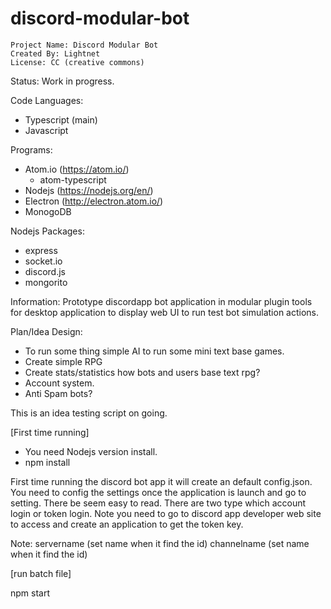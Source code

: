 # discord-modular-bot
```
Project Name: Discord Modular Bot
Created By: Lightnet
License: CC (creative commons)
```

Status: Work in progress.

Code Languages:
 * Typescript (main)
 * Javascript

Programs:
 * Atom.io (https://atom.io/)
    * atom-typescript
 * Nodejs (https://nodejs.org/en/)
 * Electron (http://electron.atom.io/)
 * MonogoDB

Nodejs Packages:
 * express
 * socket.io
 * discord.js
 * mongorito

Information:
  Prototype discordapp bot application in modular plugin tools for desktop application to display web UI to run test bot simulation actions.

Plan/Idea Design:
 * To run some thing simple AI to run some mini text base games.
 * Create simple RPG
 * Create stats/statistics how bots and users base text rpg?
 * Account system.
 * Anti Spam bots?

This is an idea testing script on going.

[First time running]
 * You need Nodejs version install.
 * npm install

 First time running the discord bot app it will create an default config.json. You need to config the settings once the application is launch and go to setting. There be seem easy to read. There are two type which account login or token login. Note you need to go to discord app developer web site to access and create an application to get the token key.

Note:
servername (set name when it find the id)
channelname (set name when it find the id)

[run batch file]

npm start
